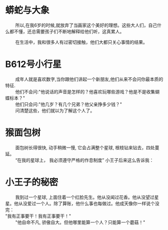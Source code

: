 # 蟒蛇与大象
&emsp;&emsp; 所以,在我6岁的时候,就放弃了当画家这个美好的理想。这些大人们，自己什么都不懂，还总需要孩子们不断地解释给他们听，这真累人。  

&emsp;&emsp; 在生活中，我和很多人有过密切接触，他们大都只关心事情的结果。

# B612号小行星
&emsp;&emsp; 成年人就是喜欢数字,当你跟他们讲起一个新朋友,他们从来不会问你最本质的特征.  
&emsp;&emsp; 他们不会问:"他说话的声音是怎样的？他喜欢玩哪些游戏？他是不是收集蝴蝶标本？"  
&emsp;&emsp; 他们只会问:"他几岁？有几个兄弟？他父亲挣多少钱？"  
&emsp;&emsp; 问清楚这些，他们就以为了解这个人了。

# 猴面包树
&emsp;&emsp; 面包树长得很快, 动手稍微一慢, 它会占满整个星球, 根枝钻来钻去，四处蔓延。    
&emsp;&emsp; “在我的星球上， 我必须遵守严格的作息制度” 小王子后来这么告诉我：   

# 小王子的秘密
&emsp;&emsp; 我到过一个星球, 上面住着一个红脸先生。他从没闻过花香。他从没望过星星。他从没爱过一个人。除了算账，他什么事也每做过。他成天像你一样说个没完：  
"我有正事要干！我有正事要干！"  
&emsp;&emsp; "他自命不凡, 骄傲自大。但他哪里能算一个人？只能算一个蘑菇！"
